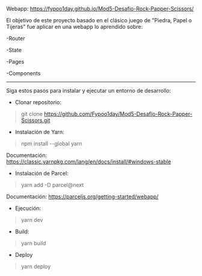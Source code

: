Webapp: https://fypoo1day.github.io/Mod5-Desafio-Rock-Papper-Scissors/

El objetivo de este proyecto basado en el clásico juego de "Piedra, Papel o Tijeras" fue aplicar en una webapp lo aprendido sobre:

-Router

-State

-Pages

-Components

---

Siga estos pasos para instalar y ejecutar un entorno de desarrollo:

- Clonar repositorio:

> git clone https://github.com/Fypoo1day/Mod5-Desafio-Rock-Papper-Scissors.git

- Instalación de Yarn:

> npm install --global yarn

Documentación: https://classic.yarnpkg.com/lang/en/docs/install/#windows-stable

- Instalación de Parcel:

> yarn add -D parcel@next

Documentación: https://parceljs.org/getting-started/webapp/

- Ejecución:

> yarn dev

- Build:

> yarn build

- Deploy

> yarn deploy
